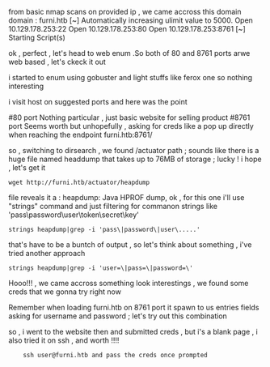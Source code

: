 from basic nmap scans on provided ip , we came accross this domain 
 	domain : furni.htb
	[~] Automatically increasing ulimit value to 5000.
		Open 10.129.178.253:22
		Open 10.129.178.253:80
		Open 10.129.178.253:8761
	[~] Starting Script(s)

ok , perfect , let's head to web enum .So both of 80 and 8761 ports arwe web based , let's ckeck it out

i started to enum using gobuster and light stuffs like ferox one so nothing interesting

i visit host on suggested ports  and here was the point 

#80 port
	Nothing particular , just basic website for selling product
#8761 port
	Seems worth but unhopefully , asking for creds like a pop up directly when reaching the endpoint  furni.htb:8761/



so , switching to dirsearch , we found  /actuator path ; sounds like there is a huge file named headdump that takes up to 76MB of storage ; 
	lucky ! i hope , let's get it 

	wget http://furni.htb/actuator/heapdump

file reveals it a :
		heapdump: Java HPROF dump,
ok , for this one i'll use "strings" command and just filtering for commanon strings like 'pass\password\user\token\secret\key'

	strings heapdump|grep -i 'pass\|password\|user\.....'

that's have to be a buntch of output , so let's think about something , i've tried another approach 

	strings heapdump|grep -i 'user=\|pass=\|password=\'

Hooo!!! , we came accross something look interestings , we found some creds that we gonna try right now 

Remember when loading furni.htb on 8761 port it spawn to us entries fields asking for username and password ; let's try out this combination  

so , i went to the website then and submitted creds , but i's a blank page , i also tried it on ssh , and worth !!!!

		ssh user@furni.htb and pass the creds once prompted

		
